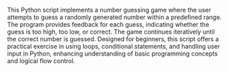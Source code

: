 This Python script implements a number guessing game where the user attempts to guess a randomly generated number within a predefined range.
The program provides feedback for each guess, indicating whether the guess is too high, too low, or correct. The game continues iteratively until the correct number is guessed.
Designed for beginners, this script offers a practical exercise in using loops, conditional statements, and handling user input in Python, enhancing understanding of basic programming concepts and logical flow control.
